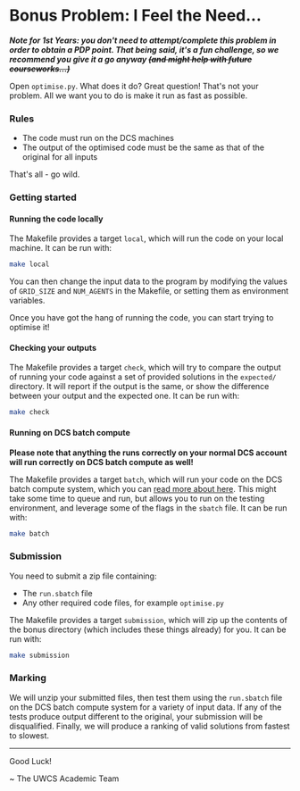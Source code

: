 # Bonus Problem: I Feel the Need...

***Note for 1st Years: you don't need to attempt/complete this problem in order to obtain a PDP point. That being said, it's a fun challenge, so we recommend you give it a go anyway ~~(and might help with future courseworks...)~~***

Open `optimise.py`. What does it do? Great question! That's not your problem.
All we want you to do is make it run as fast as possible.

### Rules

- The code must run on the DCS machines
- The output of the optimised code must be the same as that of the original
  for all inputs

That's all - go wild.

### Getting started

#### Running the code locally

The Makefile provides a target `local`, which will run the code on your local
machine. It can be run with:

```bash
make local
```

You can then change the input data to the program by modifying the values of
`GRID_SIZE` and `NUM_AGENTS` in the Makefile, or setting them as environment
variables.

Once you have got the hang of running the code, you can start trying to optimise
it!

#### Checking your outputs

The Makefile provides a target `check`, which will try to compare the output of
running your code against a set of provided solutions in the `expected/`
directory. It will report if the output is the same, or show the difference
between your output and the expected one. It can be run with:

```bash
make check
```

#### Running on DCS batch compute

**Please note that anything the runs correctly on your normal DCS account will run correctly on DCS batch compute as well!**

The Makefile provides a target `batch`, which will run your code on the DCS
batch compute system, which you can
[read more about here](https://warwick.ac.uk/fac/sci/dcs/intranet/user_guide/batch_compute/). This might take some time to queue and run, but allows you to run on the testing
environment, and leverage some of the flags in the `sbatch` file. It can be run
with:

```bash
make batch
```

### Submission

You need to submit a zip file containing:

- The `run.sbatch` file
- Any other required code files, for example `optimise.py`

The Makefile provides a target `submission`, which will zip up the contents of
the bonus directory (which includes these things already) for you. It can be run
with:

```bash
make submission
```

### Marking

We will unzip your submitted files, then test them using the `run.sbatch` file
on the DCS batch compute system for a variety of input data. If any of the tests
produce output different to the original, your submission will be disqualified.
Finally, we will produce a ranking of valid solutions from fastest to slowest.

---

Good Luck!

~ The UWCS Academic Team

